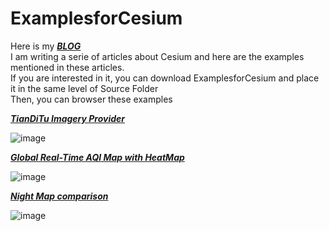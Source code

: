 # ExamplesforCesium
Here is my  [***BLOG***](http://www.cnblogs.com/fuckgiser/)    
I am writing a serie of articles about Cesium and here are the examples mentioned in these articles.   
If you are interested in it, you can download ExamplesforCesium and place it in the same level of Source Folder        
Then, you can browser these examples 

[***TianDiTu Imagery Provider***](https://pasu.github.io/ExamplesforCesium/examples/tianditu.html)


![image](https://raw.githubusercontent.com/pasu/ExamplesforCesium/master/images/tianditu.jpg)

[***Global Real-Time AQI Map with HeatMap***](https://pasu.github.io/ExamplesforCesium/examples/aqi.html)


![image](https://raw.githubusercontent.com/pasu/ExamplesforCesium/master/images/aqi.jpg)


[***Night Map comparison***](https://pasu.github.io/ExamplesforCesium/examples/split.html)


![image](https://raw.githubusercontent.com/pasu/ExamplesforCesium/master/images/split.jpg)